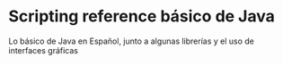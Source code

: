 # Scripting reference básico de Java
Lo básico de Java en Español, junto a algunas librerías y el uso de interfaces gráficas
